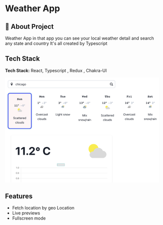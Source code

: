
# Weather App
## 🚀 About Project
Weather App in that app you can see your local weather detail and search any state and country It's all created by Typescript


## Tech Stack

**Tech Stack:** React, Typescript , Redux , Chakra-UI

![plot](./screenshot.png)

## Features

- Fetch location by geo Location
- Live previews
- Fullscreen mode



